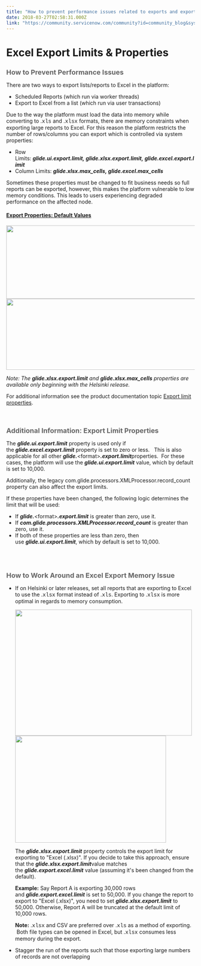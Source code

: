 ```yaml
---
title: "How to prevent performance issues related to exports and export limits"
date: 2018-03-27T02:58:31.000Z
link: "https://community.servicenow.com/community?id=community_blog&sys_id=8c9c19d2db41d7c42e247a9e0f96198e"
---
```

<h1>Excel Export Limits &amp; Properties</h1>
<h2 style="color: #646464; font-size: 18px;">How to Prevent Performance Issues</h2>
<p>There are two ways to export lists/reports to Excel in the platform:</p>
<ul><li>Scheduled Reports (which run via worker threads)</li><li>Export to Excel from a list (which run via user transactions)</li></ul>
<p>Due to the way the platform must load the data into memory while converting to .<span style="font-family: courier new,courier;">xls</span> and .<span style="font-family: courier new,courier;">xlsx</span> formats, there are memory constraints when exporting large reports to Excel. For this reason the platform restricts the number of rows/columns you can export which is controlled via system properties:</p>
<ul><li>Row Limits: <em><strong>glide.ui.export.limit, glide.xlsx.export.limit, glide.excel.export.limit</strong></em></li><li>Column Limits: <em><strong>glide.xlsx.max_cells, glide.excel.max_cells</strong></em></li></ul>
<p>Sometimes these properties must be changed to fit business needs so full reports can be exported, however, this makes the platform vulnerable to low memory conditions. This leads to users experiencing degraded performance on the affected node.</p>
<h4><span style="text-decoration: underline;">Export Properties: Default Values</span></h4>
<p><img src="0954156adb495fc42e247a9e0f9619b0.iix" width="571" height="196" /><img id="pasted_img_47731550477302904773c6304773a2c0" src="sys_attachment.do?sys_id&#61;4d89c897db43ee804837f3231f9619bc" alt="" width="543" height="190" /></p>
<p><em>Note: The <strong>glide.xlsx.export.limit</strong> and <strong>glide.xlsx.max_cells</strong> properties are available only beginning with the Helsinki release.</em></p>
<p>For additional information see the product documentation topic <a href="https://docs.servicenow.com/bundle/kingston-platform-administration/page/administer/exporting-data/concept/c_ExportLimits.html" rel="nofollow">Export limit properties</a>.</p>
<p> </p>
<h2 style="color: #646464; font-size: 18px;">Additional Information: Export Limit Properties</h2>
<p class="p1">The <em><strong>glide.ui.export.limit</strong></em> property is used only if the<em><strong> glide.excel.export.limit</strong></em> property is set to zero or less.   This is also applicable for all other <em><strong>glide.</strong></em>&lt;format&gt;<em><strong>.export.limit</strong></em>properties.  For these cases, the platform will use the <em><strong>glide.ui.export.limit</strong></em> value, which by default is set to 10,000.</p>
<p class="p1">Additionally, the legacy com.glide.processors.XMLProcessor.record_count property can also affect the export limits. </p>
<p class="p1"><span class="s1">If these properties have been changed, the following logic determines the limit that will be used:</span></p>
<ul><li class="p2">If <em><strong>glide.</strong></em>&lt;format&gt;<em><strong>.export.limit</strong></em> is greater than zero, use it.</li><li class="p1"><span class="s1">If <em><strong>com.glide.processors.XMLProcessor.record_count</strong></em> is greater than zero, use it.</span></li><li class="p1"><span class="s1">If both of these properties are less than zero, then use <em><strong>glide.ui.export.limit</strong></em>, which by default is set to 10,000.</span></li></ul>
<h2 style="color: #646464; font-size: 18px;"> </h2>
<h2 style="color: #646464; font-size: 18px;">How to Work Around an Excel Export Memory Issue</h2>
<ul><li>
<p>If on Helsinki or later releases, set all reports that are exporting to Excel to use the .<span style="font-family: courier new,courier;">xlsx</span> format instead of .<span style="font-family: courier new,courier;">xls</span>. Exporting to .<span style="font-family: courier new,courier;">xlsx</span> is more optimal in regards to memory consumption.</p>
<p><img id="pasted_img_0f036800f0e4c00f039a00f095000f06" src="sys_attachment.do?sys_id&#61;3ca765b6dbb2ae00852c7a9e0f961947" alt="" width="472" height="337" /><img src="bbd4556edb495fc42e247a9e0f96199e.iix" width="403" height="286" /></p>
<p>The <em><strong>glide.xlsx.export.limit</strong></em> property controls the export limit for exporting to &#34;Excel (.xlsx)&#34;. If you decide to take this approach, ensure that the <em><strong>glide.xlsx.export.limit</strong></em>value matches the <em><strong>glide.export.excel.limit</strong></em> value (assuming it&#39;s been changed from the default).</p>
<p><strong>Example:</strong> Say Report A is exporting 30,000 rows and <em><strong>glide.export.excel.limit</strong></em> is set to 50,000. If you change the report to export to &#34;Excel (.xlsx)&#34;, you need to set <em><strong>glide.xlsx.export.limit</strong></em> to 50,000. Otherwise, Report A will be truncated at the default limit of 10,000 rows.</p>
<p><strong>Note:</strong> .<span style="font-family: courier new,courier;">xlsx</span> and CSV are preferred over .<span style="font-family: courier new,courier;">xls</span> as a method of exporting.  Both file types can be opened in Excel, but .<span style="font-family: courier new,courier;">xlsx</span> consumes less memory during the export.</p>
</li><li>
<p>Stagger the run of the reports such that those exporting large numbers of records are not overlapping</p>
</li></ul>